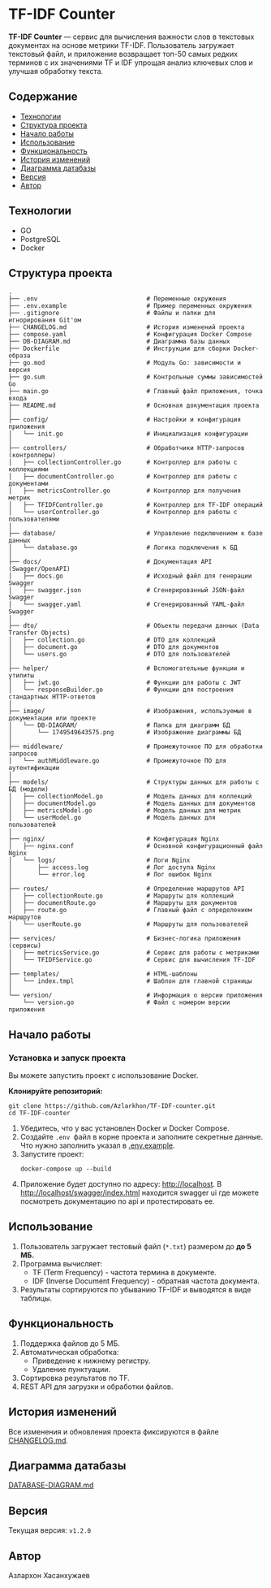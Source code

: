 # TF-IDF Counter

**TF-IDF Counter** — сервис для вычисления важности слов в текстовых документах на основе метрики TF-IDF. Пользователь загружает текстовый файл, и приложение возвращает топ-50 самых редких терминов с их значениями TF и IDF упрощая анализ ключевых слов и улучшая обработку текста.

## Содержание

* [Технологии](#технологии)
* [Структура проекта](#структура-проекта)
* [Начало работы](#начало-работы)
* [Использование](#использование)
* [Функциональность](#функциональность)
* [История изменений](#история-изменений)
* [Диаграмма датабазы](#диаграмма-датабазы)
* [Версия](#версия)
* [Автор](#автор)

## Технологии

* GO
* PostgreSQL
* Docker

## Структура проекта

```text
.
├── .env                              # Переменные окружения
├── .env.example                      # Пример переменных окружения
├── .gitignore                        # Файлы и папки для игнорирования Git'ом
├── CHANGELOG.md                      # История изменений проекта
├── compose.yaml                      # Конфигурация Docker Compose
├── DB-DIAGRAM.md                     # Диаграмма базы данных
├── Dockerfile                        # Инструкции для сборки Docker-образа
├── go.mod                            # Модуль Go: зависимости и версия
├── go.sum                            # Контрольные суммы зависимостей Go
├── main.go                           # Главный файл приложения, точка входа
├── README.md                         # Основная документация проекта
│
├── config/                           # Настройки и конфигурация приложения
│   └── init.go                       # Инициализация конфигурации
│
├── controllers/                      # Обработчики HTTP-запросов (контроллеры)
│   ├── collectionController.go       # Контроллер для работы с коллекциями
│   ├── documentController.go         # Контроллер для работы с документами
│   ├── metricsController.go          # Контроллер для получения метрик
│   ├── TFIDFController.go            # Контроллер для TF-IDF операций
│   └── userController.go             # Контроллер для работы с пользователями
│
├── database/                         # Управление подключением к базе данных
│   └── database.go                   # Логика подключения к БД
│
├── docs/                             # Документация API (Swagger/OpenAPI)
│   ├── docs.go                       # Исходный файл для генерации Swagger
│   ├── swagger.json                  # Сгенерированный JSON-файл Swagger
│   └── swagger.yaml                  # Сгенерированный YAML-файл Swagger
│
├── dto/                              # Объекты передачи данных (Data Transfer Objects)
│   ├── collection.go                 # DTO для коллекций
│   ├── document.go                   # DTO для документов
│   └── users.go                      # DTO для пользователей
│
├── helper/                           # Вспомогательные функции и утилиты
│   ├── jwt.go                        # Функции для работы с JWT
│   └── responseBuilder.go            # Функции для построения стандартных HTTP-ответов
│
├── image/                            # Изображения, используемые в документации или проекте
│   └── DB-DIAGRAM/                   # Папка для диаграмм БД
│       └── 1749549643575.png         # Изображение диаграммы БД
│
├── middleware/                       # Промежуточное ПО для обработки запросов
│   └── authMiddleware.go             # Промежуточное ПО для аутентификации
│
├── models/                           # Структуры данных для работы с БД (модели)
│   ├── collectionModel.go            # Модель данных для коллекций
│   ├── documentModel.go              # Модель данных для документов
│   ├── metricsModel.go               # Модель данных для метрик
│   └── userModel.go                  # Модель данных для пользователей
│
├── nginx/                            # Конфигурация Nginx
│   ├── nginx.conf                    # Основной конфигурационный файл Nginx
│   └── logs/                         # Логи Nginx
│       ├── access.log                # Лог доступа Nginx
│       └── error.log                 # Лог ошибок Nginx
│
├── routes/                           # Определение маршрутов API
│   ├── collectionRoute.go            # Маршруты для коллекций
│   ├── documentRoute.go              # Маршруты для документов
│   ├── route.go                      # Главный файл с определением маршрутов
│   └── userRoute.go                  # Маршруты для пользователей
│
├── services/                         # Бизнес-логика приложения (сервисы)
│   ├── metricsService.go             # Сервис для работы с метриками
│   └── TFIDFService.go               # Сервис для вычисления TF-IDF
│
├── templates/                        # HTML-шаблоны
│   └── index.tmpl                    # Шаблон для главной страницы
│
└── version/                          # Информация о версии приложения
    └── version.go                    # Файл с номером версии приложения
```

## Начало работы

### Установка и запуск проекта

Вы можете запустить проект с использование Docker.

**Клонируйте репозиторий:**

```
git clone https://github.com/Azlarkhon/TF-IDF-counter.git
cd TF-IDF-counter
```

1. Убедитесь, что у вас установлен Docker и Docker Compose.
2. Создайте `.env `файл в корне проекта и заполните секретные данные. Что нужно заполнить указал в [.env.example](./.env.example).
3. Запустите проект:
   ```
   docker-compose up --build
   ```
4. Приложение будет доступно по адресу: [http://localhost](http://localhost). В [http://localhost/swagger/index.html](http://localhost/swagger/index.html) находится swagger ui где можете посмотреть документацию по api и протестировать ее.

## Использование

1. Пользователь загружает тестовый файл (`*.txt`) размером до **до 5 МБ.**
2. Программа вычисляет:
   - TF (Term Frequency) - частота термина в документе.
   - IDF (Inverse Document Frequency) - обратная частота документа.
3. Результаты сортируются по убыванию TF-IDF и выводятся в виде таблицы.

## Функциональность

1. Поддержка файлов до 5 МБ.
2. Автоматическая обработка:
   - Приведение к нижнему регистру.
   - Удаление пунктуации.
3. Сортировка результатов по TF.
4. REST API для загрузки и обработки файлов.

## История изменений

Все изменения и обновления проекта фиксируются в файле [CHANGELOG.md](./CHANGELOG.md).

## Диаграмма датабазы

[DATABASE-DIAGRAM.md](./DB-DIAGRAM.md)

## Версия

Текущая версия: `v1.2.0`

## Автор

Азлархон Хасанхужаев

